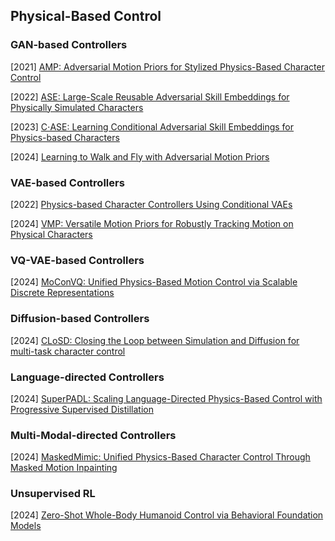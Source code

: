 ## Physical-Based Control

### GAN-based Controllers

[2021] [AMP: Adversarial Motion Priors for Stylized Physics-Based Character Control](https://arxiv.org/abs/2104.02180)

[2022]  [ASE: Large-Scale Reusable Adversarial Skill Embeddings for Physically Simulated Characters](https://arxiv.org/abs/2205.01906)

[2023] [C⋅ASE: Learning Conditional Adversarial Skill Embeddings for Physics-based Characters](https://arxiv.org/abs/2309.11351)

[2024] [Learning to Walk and Fly with Adversarial Motion Priors](https://arxiv.org/abs/2309.12784)



### VAE-based Controllers

[2022] [Physics-based Character Controllers Using Conditional VAEs](https://dl.acm.org/doi/pdf/10.1145/3528223.3530067)

[2024] [VMP: Versatile Motion Priors for Robustly Tracking Motion on Physical Characters](https://la.disneyresearch.com/wp-content/uploads/VMP_paper.pdf)



### VQ-VAE-based Controllers

[2024] [MoConVQ: Unified Physics-Based Motion Control via Scalable Discrete Representations](https://arxiv.org/abs/2310.10198)



### Diffusion-based Controllers

[2024] [CLoSD: Closing the Loop between Simulation and Diffusion for multi-task character control](https://arxiv.org/abs/2410.03441)



### Language-directed Controllers

[2024] [SuperPADL: Scaling Language-Directed Physics-Based Control with Progressive Supervised Distillation](https://arxiv.org/abs/2407.10481)



### Multi-Modal-directed Controllers

[2024] [MaskedMimic: Unified Physics-Based Character Control Through Masked Motion Inpainting](https://research.nvidia.com/labs/par/maskedmimic/assets/SIGGRAPHAsia2024_MaskedMimic.pdf)



### Unsupervised RL

[2024] [Zero-Shot Whole-Body Humanoid Control via Behavioral Foundation Models](https://ai.meta.com/research/publications/zero-shot-whole-body-humanoid-control-via-behavioral-foundation-models/)

